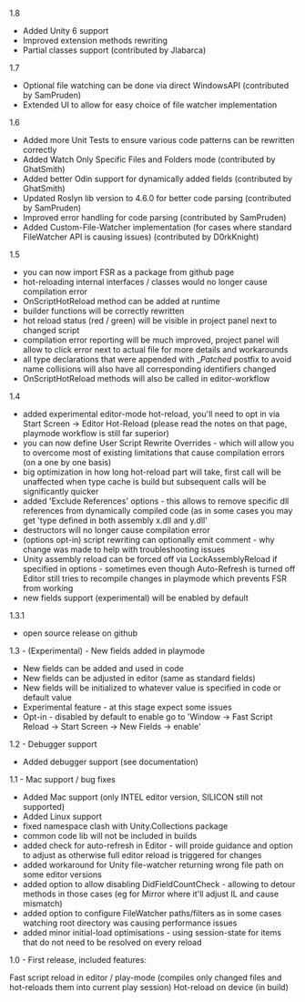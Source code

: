 1.8
- Added Unity 6 support
- Improved extension methods rewriting
- Partial classes support (contributed by Jlabarca)

1.7
- Optional file watching can be done via direct WindowsAPI (contributed by SamPruden)
- Extended UI to allow for easy choice of file watcher implementation

1.6
- Added more Unit Tests to ensure various code patterns can be rewritten correctly
- Added Watch Only Specific Files and Folders mode (contributed by GhatSmith)
- Added better Odin support for dynamically added fields (contributed by GhatSmith)
- Updated Roslyn lib version to 4.6.0 for better code parsing (contributed by SamPruden)
- Improved error handling for code parsing (contributed by SamPruden)
- Added Custom-File-Watcher implementation (for cases where standard FileWatcher API is causing issues) (contributed by D0rkKnight)

1.5
- you can now import FSR as a package from github page
- hot-reloading internal interfaces / classes would no longer cause compilation error
- OnScriptHotReload method can be added at runtime
- builder functions will be correctly rewritten
- hot reload status (red / green) will be visible in project panel next to changed script
- compilation error reporting will be much improved, project panel will allow to click error next to actual file for more details and workarounds
- all type declarations that were appended with __Patched_ postfix to avoid name collisions will also have all corresponding identifiers changed
- OnScriptHotReload methods will also be called in editor-workflow

1.4
- added experimental editor-mode hot-reload, you'll need to opt in via Start Screen -> Editor Hot-Reload (please read the notes on that page, playmode workflow is still far superior)
- you can now define User Script Rewrite Overrides - which will allow you to overcome most of existing limitations that cause compilation errors (on a one by one basis)
- big optimization in how long hot-reload part will take, first call will be unaffected when type cache is build but subsequent calls will be significantly quicker
- added 'Exclude References' options - this allows to remove specific dll references from dynamically compiled code (as in some cases you may get 'type defined in both assembly x.dll and y.dll'
- destructors will no longer cause compilation error
- (options opt-in) script rewriting can optionally emit comment - why change was made to help with troubleshooting issues
- Unity assembly reload can be forced off via LockAssemblyReload if specified in options - sometimes even though Auto-Refresh is turned off Editor still tries to recompile changes in playmode which prevents FSR from working
- new fields support (experimental) will be enabled by default

1.3.1

- open source release on github

1.3 - (Experimental) - New fields added in playmode

- New fields can be added and used in code
- New fields can be adjusted in editor (same as standard fields)
- New fields will be initialized to whatever value is specified in code or default value
- Experimental feature - at this stage expect some issues
- Opt-in - disabled by default to enable go to 'Window -> Fast Script Reload -> Start Screen -> New Fields -> enable'

1.2 - Debugger support

- Added debugger support (see documentation)

1.1 - Mac support / bug fixes

- Added Mac support (only INTEL editor version, SILICON still not supported)
- Added Linux support
- fixed namespace clash with Unity.Collections package
- common code lib will not be included in builds
- added check for auto-refresh in Editor - will proide guidance and option to adjust as otherwise full editor reload is triggered for changes
- added workaround for Unity file-watcher returning wrong file path on some editor versions
- added option to allow disabling DidFieldCountCheck - allowing to detour methods in those cases (eg for Mirror where it'll adjust IL and cause mismatch)
- added option to configure FileWatcher paths/filters as in some cases watching root directory was causing performance issues
- added minor initial-load optimisations - using session-state for items that do not need to be resolved on every reload

1.0 - First release, included features:

Fast script reload in editor / play-mode (compiles only changed files and hot-reloads them into current play session)
Hot-reload on device (in build)